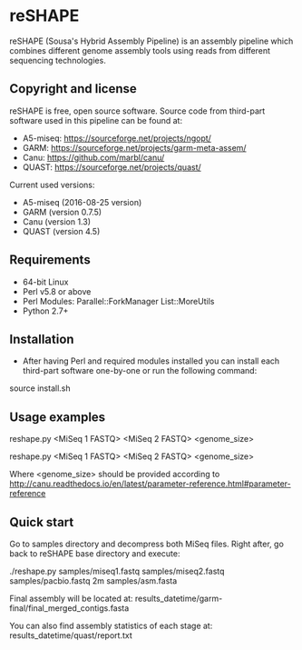 # reSHAPE

reSHAPE (Sousa's Hybrid Assembly Pipeline) is an assembly pipeline which combines different genome assembly tools using reads from different sequencing technologies.

## Copyright and license

reSHAPE is free, open source software. Source code from third-part software used in this pipeline can be found at:

- A5-miseq: https://sourceforge.net/projects/ngopt/
- GARM: https://sourceforge.net/projects/garm-meta-assem/
- Canu: https://github.com/marbl/canu/
- QUAST: https://sourceforge.net/projects/quast/

Current used versions:

- A5-miseq (2016-08-25 version)
- GARM (version 0.7.5)
- Canu (version 1.3)
- QUAST (version 4.5)

## Requirements

- 64-bit Linux
- Perl v5.8 or above
- Perl Modules: 
	Parallel::ForkManager
	List::MoreUtils
- Python 2.7+

## Installation 

- After having Perl and required modules installed you can install each third-part software one-by-one or run the following command:

source install.sh

## Usage examples

reshape.py <MiSeq 1 FASTQ> <MiSeq 2 FASTQ> <PacBio FASTQ> <genome_size> <Preassembly FASTA>

reshape.py <MiSeq 1 FASTQ> <MiSeq 2 FASTQ> <PacBio FASTQ> <genome_size>

Where <genome_size> should be provided according to http://canu.readthedocs.io/en/latest/parameter-reference.html#parameter-reference

## Quick start

Go to samples directory and decompress both MiSeq files. Right after, go back to reSHAPE base directory and execute:

./reshape.py samples/miseq1.fastq samples/miseq2.fastq samples/pacbio.fastq 2m samples/asm.fasta

Final assembly will be located at: results_datetime/garm-final/final_merged_contigs.fasta

You can also find assembly statistics of each stage at: results_datetime/quast/report.txt
